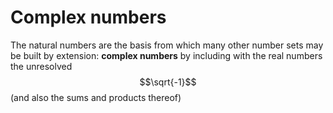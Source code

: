 # Complex numbers


The natural numbers are the basis from which many other number sets may be built by extension: **complex numbers** by including with the real numbers the unresolved $$\sqrt{-1}$$ (and also the sums and products thereof)
